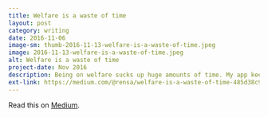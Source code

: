 ```yaml
---
title: Welfare is a waste of time
layout: post
category: writing
date: 2016-11-06
image-sm: thumb-2016-11-13-welfare-is-a-waste-of-time.jpeg
image: 2016-11-13-welfare-is-a-waste-of-time.jpeg
alt: Welfare is a waste of time
project-date: Nov 2016
description: Being on welfare sucks up huge amounts of time. My app keeps track of it all.
ext-link: https://medium.com/@rensa/welfare-is-a-waste-of-time-485d38c9c6a7
---
```

Read this on [Medium](https://medium.com/@rensa/welfare-is-a-waste-of-time-485d38c9c6a7).